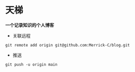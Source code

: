 
# 天梯

**一个记录知识的个人博客**

- 关联远程

`git remote add origin git@github.com:Merrick-C/blog.git`

- 推送

`git push -u origin main`
